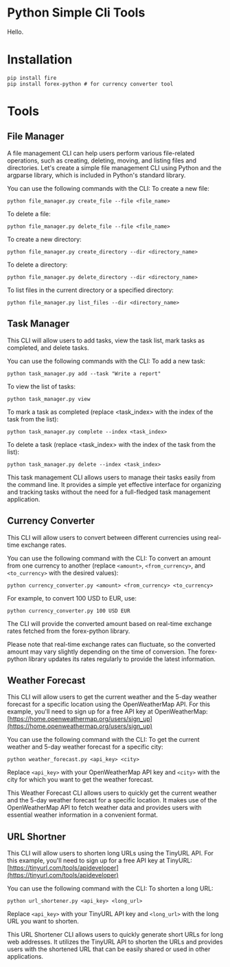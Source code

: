 # Python Simple Cli Tools

Hello.


# Installation
```
pip install fire
pip install forex-python # for currency converter tool
```

# Tools

## File Manager

A file management CLI can help users perform various file-related operations, such as creating, deleting, moving, and listing files and directories. Let's create a simple file management CLI using Python and the argparse library, which is included in Python's standard library.

You can use the following commands with the CLI:
   To create a new file:  
   ```
   python file_manager.py create_file --file <file_name>
   ```
   To delete a file: 
   ```
   python file_manager.py delete_file --file <file_name>
   ```
   To create a new directory: 
   ```
   python file_manager.py create_directory --dir <directory_name>
   ```
   To delete a directory: 
   ```
   python file_manager.py delete_directory --dir <directory_name>
   ```
   To list files in the current directory or a specified directory: 
   ```
   python file_manager.py list_files --dir <directory_name>
   ```

## Task Manager
This CLI will allow users to add tasks, view the task list, mark tasks as completed, and delete tasks.

You can use the following commands with the CLI:
 To add a new task: 
   ```
   python task_manager.py add --task "Write a report"
   ```
   To view the list of tasks: 
   ```
   python task_manager.py view
   ```
   To mark a task as completed (replace <task_index> with the index of the task from the list): 
   ```
   python task_manager.py complete --index <task_index>
   ```
   To delete a task (replace <task_index> with the index of the task from the list): 
   ```
   python task_manager.py delete --index <task_index>
   ```
This task management CLI allows users to manage their tasks easily from the command line. It provides a simple yet effective interface for organizing and tracking tasks without the need for a full-fledged task management application.

## Currency Converter
This CLI will allow users to convert between different currencies using real-time exchange rates.

You can use the following command with the CLI:
To convert an amount from one currency to another (replace `<amount>`, `<from_currency>`, and `<to_currency>` with the desired values):
```
python currency_converter.py <amount> <from_currency> <to_currency>
```
For example, to convert 100 USD to EUR, use:
```
python currency_converter.py 100 USD EUR
```
The CLI will provide the converted amount based on real-time exchange rates fetched from the forex-python library.

Please note that real-time exchange rates can fluctuate, so the converted amount may vary slightly depending on the time of conversion. The forex-python library updates its rates regularly to provide the latest information.

## Weather Forecast
This CLI will allow users to get the current weather and the 5-day weather forecast for a specific location using the OpenWeatherMap API.
For this example, you'll need to sign up for a free API key at OpenWeatherMap: [https://home.openweathermap.org/users/sign_up](https://home.openweathermap.org/users/sign_up)

You can use the following command with the CLI:
To get the current weather and 5-day weather forecast for a specific city:
```
python weather_forecast.py <api_key> <city>
```
Replace `<api_key>` with your OpenWeatherMap API key and `<city>` with the city for which you want to get the weather forecast.

This Weather Forecast CLI allows users to quickly get the current weather and the 5-day weather forecast for a specific location. It makes use of the OpenWeatherMap API to fetch weather data and provides users with essential weather information in a convenient format.

## URL Shortner
This CLI will allow users to shorten long URLs using the TinyURL API.
For this example, you'll need to sign up for a free API key at TinyURL: [https://tinyurl.com/tools/apideveloper](https://tinyurl.com/tools/apideveloper)

You can use the following command with the CLI:
To shorten a long URL:
```
python url_shortener.py <api_key> <long_url>
```
Replace `<api_key>` with your TinyURL API key and `<long_url>` with the long URL you want to shorten.

This URL Shortener CLI allows users to quickly generate short URLs for long web addresses. It utilizes the TinyURL API to shorten the URLs and provides users with the shortened URL that can be easily shared or used in other applications.
